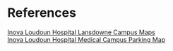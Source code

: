 # References

[Inova Loudoun Hospital Lansdowne Campus Maps](https://www.inova.org/upload/docs/Patients%20and%20Visitors/ILH/Inova-Loudoun-Hospital-map-English.pdf)  
[Inova Loudoun Hospital Medical Campus Parking Map](https://www.inova.org/upload/docs/Patients%20and%20Visitors/ILH/Inova-Loudoun-Hospital-Easy-Navigation.pdf)  